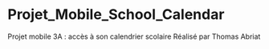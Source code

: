 # Projet_Mobile_School_Calendar
Projet mobile 3A : accès à son calendrier scolaire 
Réalisé par Thomas Abriat
